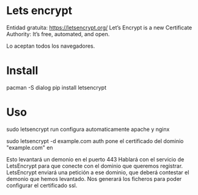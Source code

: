 # Lets encrypt
Entidad gratuita: https://letsencrypt.org/
Let’s Encrypt is a new Certificate Authority: It’s free, automated, and open.

Lo aceptan todos los navegadores.

# Install
pacman -S dialog
pip install letsencrypt

# Uso
sudo letsencrypt run
  configura automaticamente apache y nginx

sudo letsencrypt -d example.com auth
  pone el certificado del dominio "example.com" en 

Esto levantará un demonio en el puerto 443
Hablará con el servicio de LetsEncrypt para que conecte con el dominio que queremos registrar.
LetsEncrypt enviará una petición a ese dominio, que deberá contestar el demonio que hemos levantado.
Nos generará los ficheros para poder configurar el certificado ssl.

